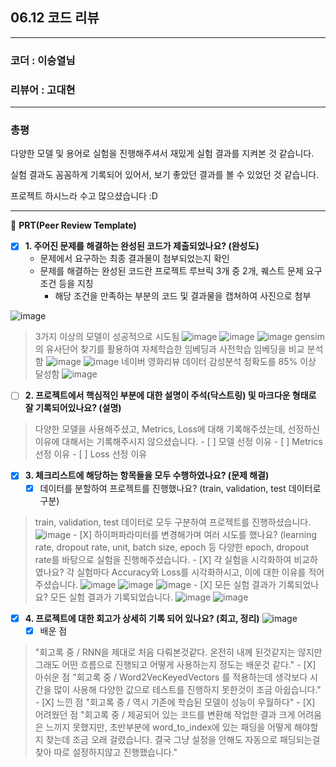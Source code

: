 ## 06.12 코드 리뷰
***
### 코더 : 이승열님
### 리뷰어 : 고대현
***
### 총평
다양한 모델 및 용어로 실험을 진행해주셔서 재밌게 실험 결과를 지켜본 것 같습니다.

실험 결과도 꼼꼼하게 기록되어 있어서, 보기 좋았던 결과를 볼 수 있었던 것 같습니다.

프로젝트 하시느라 수고 많으셨습니다 :D
***
🔑 **PRT(Peer Review Template)**

- [X]  **1. 주어진 문제를 해결하는 완성된 코드가 제출되었나요? (완성도)**
    - 문제에서 요구하는 최종 결과물이 첨부되었는지 확인
    - 문제를 해결하는 완성된 코드란 프로젝트 루브릭 3개 중 2개, 
    퀘스트 문제 요구조건 등을 지칭
        - 해당 조건을 만족하는 부분의 코드 및 결과물을 캡쳐하여 사진으로 첨부
     
![image](https://github.com/2exponentiation10/aiffel_projects/assets/102419537/19d799a5-bc5f-4c69-87cb-f6c6aab9feb9)
> 3가지 이상의 모델이 성공적으로 시도됨
![image](https://github.com/2exponentiation10/aiffel_projects/assets/102419537/ee414baf-87ed-4e86-a461-f6104b3b7382)
![image](https://github.com/2exponentiation10/aiffel_projects/assets/102419537/a548185c-a45d-4687-a2c5-b2bd56a241d1)
![image](https://github.com/2exponentiation10/aiffel_projects/assets/102419537/5f9797a0-10c8-45c8-9116-73247a0cd4e3)
> gensim의 유사단어 찾기를 활용하여 자체학습한 임베딩과 사전학습 임베딩을 비교 분석함
![image](https://github.com/2exponentiation10/aiffel_projects/assets/102419537/e46fe442-5e92-43f3-8810-80ead20375be)
![image](https://github.com/2exponentiation10/aiffel_projects/assets/102419537/569aff8d-10ae-4b86-a2bd-1e34aee2363c)
> 네이버 영화리뷰 데이터 감성분석 정확도를 85% 이상 달성함
![image](https://github.com/2exponentiation10/aiffel_projects/assets/102419537/bec168ac-dd28-4bac-aa62-832459543cb3)

- [ ]  **2. 프로젝트에서 핵심적인 부분에 대한 설명이 주석(닥스트링) 및 마크다운 형태로 잘 기록되어있나요? (설명)**
> 다양한 모델을 사용해주셨고, Metrics, Loss에 대해 기록해주셨는데, 선정하신 이유에 대해서는 기록해주시지 않으셨습니다.
    - [ ]  모델 선정 이유
    - [ ]  Metrics 선정 이유
    - [ ]  Loss 선정 이유

- [X]  **3. 체크리스트에 해당하는 항목들을 모두 수행하였나요? (문제 해결)**
    - [X]  데이터를 분할하여 프로젝트를 진행했나요? (train, validation, test 데이터로 구분)
> train, validation, test 데이터로 모두 구분하여 프로젝트를 진행하셨습니다.
![image](https://github.com/2exponentiation10/aiffel_projects/assets/102419537/c6b4d3f2-1e00-4386-a495-7b997a4a2648)
    - [X]  하이퍼파라미터를 변경해가며 여러 시도를 했나요? (learning rate, dropout rate, unit, batch size, epoch 등
> 다양한 epoch, dropout rate를 바탕으로 실험을 진행해주셨습니다.
    - [X]  각 실험을 시각화하여 비교하였나요?
> 각 실험마다 Accuracy와 Loss를 시각화하시고, 이에 대한 이유를 적어주셨습니다.
![image](https://github.com/2exponentiation10/aiffel_projects/assets/102419537/9d32b67d-c1a2-40bb-a5df-e287f82f2331)
![image](https://github.com/2exponentiation10/aiffel_projects/assets/102419537/5dab7a7e-65d2-4376-be18-1dc54255b8fd)
![image](https://github.com/2exponentiation10/aiffel_projects/assets/102419537/5421e763-14b9-4417-b34a-5540902a99a4)
    - [X]  모든 실험 결과가 기록되었나요?
> 모든 실험 결과가 기록되었습니다.
![image](https://github.com/2exponentiation10/aiffel_projects/assets/102419537/c9650ec7-50a5-4a8f-bc21-929e017ab967)
![image](https://github.com/2exponentiation10/aiffel_projects/assets/102419537/5a388dbb-9969-493b-97ff-a89c972a4b2a)



- [X]  **4. 프로젝트에 대한 회고가 상세히 기록 되어 있나요? (회고, 정리)**
![image](https://github.com/2exponentiation10/aiffel_projects/assets/102419537/e3ed39cb-0feb-4a09-8424-1fad4b89e1ec)
    - [X]  배운 점
  > "회고록 중 / RNN을 제대로 처음 다뤄본것같다. 온전히 내께 된것같지는 않지만 그래도 어떤 흐름으로 진행되고 어떻게 사용하는지 정도는 배운것 같다."
    - [X]  아쉬운 점
  > "회고록 중 / Word2VecKeyedVectors 를 적용하는데 생각보다 시간을 많이 사용해 다양한 값으로 테스트를 진행하지 못한것이 조금 아쉽습니다."
    - [X]  느낀 점
  > "회고록 중 / 역시 기존에 학습된 모델이 성능이 우월하다"
    - [X]  어려웠던 점
  > "회고록 중 / 제공되어 있는 코드를 변환해 작업한 결과 크게 어려움은 느끼지 못했지만, 초반부분에 word_to_index에 있는 패딩을 어떻게 해야할지 찾는데 조금 오래 걸렸습니다. 결국 그냥 설정을 안해도 자동으로 패딩되는걸 찾아 따로 설정하지않고 진행했습니다."
